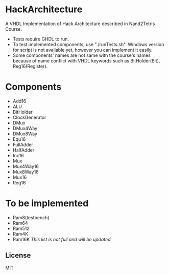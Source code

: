 # HackArchitecture

A VHDL Implementation of Hack Architecture described in Nand2Tetris Course.
  - Tests require GHDL to run.
  - To test implemented components, use "./runTests.sh". Windows version for script is not available yet, however you can implement it easily.
  - Some components' names are not same with the course's names because of name conflict with VHDL keywords such as BitHolder(Bit), Reg16(Register). 
# Components
  - Add16
  - ALU
  - BitHolder
  - ClockGenerator
  - DMux
  - DMux4Way
  - DMux8Way
  - Equ16
  - FullAdder
  - HalfAdder
  - Inc16
  - Mux
  - Mux4Way16
  - Mux8Way16
  - Mux16
  - Reg16
# To be implemented
  - Ram8(testbench)
  - Ram64
  - Ram512
  - Ram4K
  - Ram16K
*This list is not full and will be updated*



License
----

MIT
